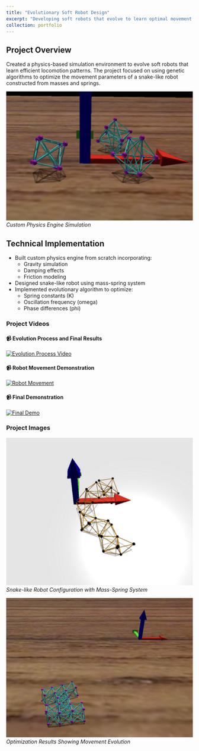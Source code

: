 ```yaml
---
title: "Evolutionary Soft Robot Design"
excerpt: "Developing soft robots that evolve to learn optimal movement patterns<br/><img src='/images/evolcomp4.png' width='500px' style='display:block; margin:auto;'>"
collection: portfolio
---
```


## Project Overview
Created a physics-based simulation environment to evolve soft robots that learn efficient locomotion patterns. The project focused on using genetic algorithms to optimize the movement parameters of a snake-like robot constructed from masses and springs.

![Physics Simulation](/images/evolcomp1.png)
*Custom Physics Engine Simulation*

## Technical Implementation
- Built custom physics engine from scratch incorporating:
  - Gravity simulation
  - Damping effects
  - Friction modeling
- Designed snake-like robot using mass-spring system
- Implemented evolutionary algorithm to optimize:
  - Spring constants (K)
  - Oscillation frequency (omega)
  - Phase differences (phi)

### Project Videos

#### 📹 Evolution Process and Final Results
[![Evolution Process Video](https://img.youtube.com/vi/B1vb4VorwGw/0.jpg)](https://www.youtube.com/watch?v=B1vb4VorwGw)

#### 📹 Robot Movement Demonstration
[![Robot Movement](https://img.youtube.com/vi/FNHo1i5S-x8/0.jpg)](https://www.youtube.com/watch?v=FNHo1i5S-x8)

#### 📹 Final Demonstration
[![Final Demo](https://img.youtube.com/vi/qpDjqYMZHYc/0.jpg)](https://www.youtube.com/watch?v=qpDjqYMZHYc)

### Project Images

![Snake Robot](/images/evolcomp3.png)
*Snake-like Robot Configuration with Mass-Spring System*

![Evolution Results](/images/evolcomp2.png)
*Optimization Results Showing Movement Evolution*